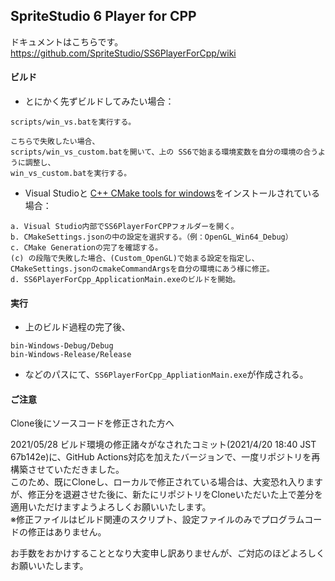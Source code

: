 ## SpriteStudio 6 Player for CPP

ドキュメントはこちらです。  
https://github.com/SpriteStudio/SS6PlayerForCpp/wiki

#### ビルド

- とにかく先ずビルドしてみたい場合：
```
scripts/win_vs.batを実行する。

こちらで失敗したい場合、
scripts/win_vs_custom.batを開いて、上の SS6で始まる環境変数を自分の環境の合うように調整し、
win_vs_custom.batを実行する。
```

- Visual Studioと [C++ CMake tools for windows](https://docs.microsoft.com/en-us/cpp/build/cmake-projects-in-visual-studio?view=msvc-160)をインストールされている場合：
```
a. Visual Studio内部でSS6PlayerForCPPフォルダーを開く。
b. CMakeSettings.jsonの中の設定を選択する。（例：OpenGL_Win64_Debug）
c. CMake Generationの完了を確認する。
(c) の段階で失敗した場合、(Custom_OpenGL)で始まる設定を指定し、 CMakeSettings.jsonのcmakeCommandArgsを自分の環境にあう様に修正。
d. SS6PlayerForCpp_ApplicationMain.exeのビルドを開始。
```

#### 実行

- 上のビルド過程の完了後、
```
bin-Windows-Debug/Debug
bin-Windows-Release/Release
```
- などのパスにて、`SS6PlayerForCpp_AppliationMain.exe`が作成される。

#### ご注意

Clone後にソースコードを修正された方へ

2021/05/28 ビルド環境の修正諸々がなされたコミット(2021/4/20 18:40 JST 67b142e)に、GitHub Actions対応を加えたバージョンで、一度リポジトリを再構築させていただきました。  
このため、既にCloneし、ローカルで修正されている場合は、大変恐れ入りますが、修正分を退避させた後に、新たにリポジトリをCloneいただいた上で差分を適用いただけますようよろしくお願いいたします。  
※修正ファイルはビルド関連のスクリプト、設定ファイルのみでプログラムコードの修正はありません。

お手数をおかけすることとなり大変申し訳ありませんが、ご対応のほどよろしくお願いいたします。
